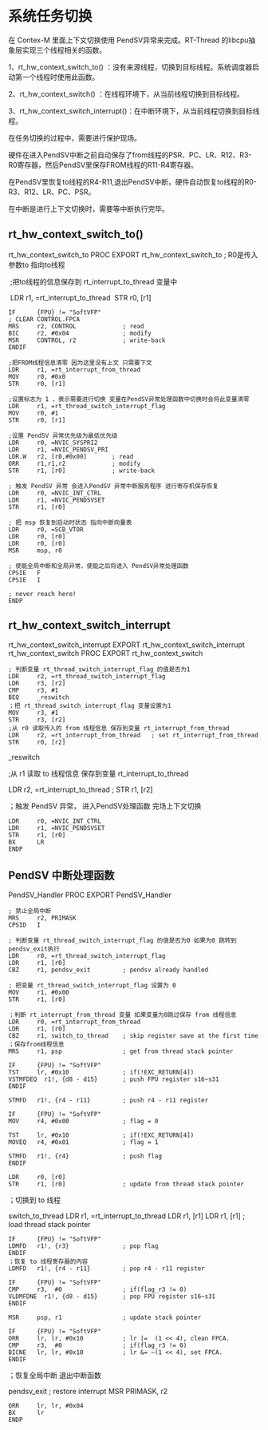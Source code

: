 # 系统任务切换

在 Contex-M 里面上下文切换使用 PendSV异常来完成。RT-Thread 的libcpu抽象层实现三个线程相关的函数。

1、rt_hw_context_switch_to() ：没有来源线程，切换到目标线程。系统调度器启动第一个线程时使用此函数。

2、rt_hw_context_switch() ：在线程环境下，从当前线程切换到目标线程。

3、rt_hw_context_switch_interrupt()：在中断环境下，从当前线程切换到目标线程。

在任务切换的过程中，需要进行保护现场。

硬件在进入PendSV中断之前自动保存了from线程的PSR、PC、LR、R12、R3-R0寄存器，然后PendSV里保存FROM线程的R11-R4寄存器。

在PendSV里恢复to线程的R4-R11,退出PendSV中断，硬件自动恢复to线程的R0-R3、R12、LR、PC、PSR。

在中断是进行上下文切换时，需要等中断执行完毕。



## rt_hw_context_switch_to()

rt_hw_context_switch_to    PROC
    EXPORT rt_hw_context_switch_to
    ; R0是传入参数to 指向to线程

​    ;把to线程的信息保存到 rt_interrupt_to_thread 变量中

​    LDR     r1, =rt_interrupt_to_thread
​    STR     r0, [r1]

    IF      {FPU} != "SoftVFP"
    ; CLEAR CONTROL.FPCA
    MRS     r2, CONTROL             ; read
    BIC     r2, #0x04               ; modify
    MSR     CONTROL, r2             ; write-back
    ENDIF
    
    ;把FROM线程信息清零 因为这里没有上文 只需要下文
    LDR     r1, =rt_interrupt_from_thread 
    MOV     r0, #0x0
    STR     r0, [r1]
    
    ;设置标志为 1 ，表示需要进行切换 变量在PendSV异常处理函数中切换时会将此变量清零
    LDR     r1, =rt_thread_switch_interrupt_flag
    MOV     r0, #1
    STR     r0, [r1]
    
    ;设置 PendSV 异常优先级为最低优先级
    LDR     r0, =NVIC_SYSPRI2
    LDR     r1, =NVIC_PENDSV_PRI
    LDR.W   r2, [r0,#0x00]       ; read
    ORR     r1,r1,r2             ; modify
    STR     r1, [r0]             ; write-back
    
    ; 触发 PendSV 异常 会进入PendSV 异常中断服务程序 进行寄存机保存恢复
    LDR     r0, =NVIC_INT_CTRL
    LDR     r1, =NVIC_PENDSVSET
    STR     r1, [r0]
    
    ; 把 msp 恢复到启动时状态 指向中断向量表
    LDR     r0, =SCB_VTOR
    LDR     r0, [r0]
    LDR     r0, [r0]
    MSR     msp, r0
    
    ; 使能全局中断和全局异常，使能之后将进入 PendSV异常处理函数
    CPSIE   F
    CPSIE   I
    
    ; never reach here!
    ENDP


## rt_hw_context_switch_interrupt

rt_hw_context_switch_interrupt
    EXPORT rt_hw_context_switch_interrupt
rt_hw_context_switch    PROC
    EXPORT rt_hw_context_switch

    ; 判断变量 rt_thread_switch_interrupt_flag 的值是否为1 
    LDR     r2, =rt_thread_switch_interrupt_flag
    LDR     r3, [r2]
    CMP     r3, #1
    BEQ     _reswitch
    ；把 rt_thread_switch_interrupt_flag 变量设置为1
    MOV     r3, #1
    STR     r3, [r2]
    ;从 r0 读取传入的 from 线程信息 保存到变量 rt_interrupt_from_thread 
    LDR     r2, =rt_interrupt_from_thread   ; set rt_interrupt_from_thread
    STR     r0, [r2]

_reswitch

;从 r1 读取 to 线程信息 保存到变量 rt_interrupt_to_thread     

LDR     r2, =rt_interrupt_to_thread     ;
 STR     r1, [r2]

；触发 PendSV 异常， 进入PendSV处理函数 完场上下文切换

    LDR     r0, =NVIC_INT_CTRL             
    LDR     r1, =NVIC_PENDSVSET
    STR     r1, [r0]
    BX      LR
    ENDP
## PendSV 中断处理函数

PendSV_Handler   PROC
    EXPORT PendSV_Handler

    ; 禁止全局中断
    MRS     r2, PRIMASK
    CPSID   I
    
    ; 判断变量 rt_thread_switch_interrupt_flag 的值是否为0 如果为0 跳转到 pendsv_exit执行 
    LDR     r0, =rt_thread_switch_interrupt_flag
    LDR     r1, [r0]
    CBZ     r1, pendsv_exit         ; pendsv already handled
    
    ; 把变量 rt_thread_switch_interrupt_flag 设置为 0
    MOV     r1, #0x00
    STR     r1, [r0]
    
    ；判断 rt_interrupt_from_thread 变量 如果变量为0跳过保存 from 线程信息
    LDR     r0, =rt_interrupt_from_thread
    LDR     r1, [r0]
    CBZ     r1, switch_to_thread    ; skip register save at the first time
    ；保存from线程信息
    MRS     r1, psp                 ; get from thread stack pointer
    
    IF      {FPU} != "SoftVFP"
    TST     lr, #0x10               ; if(!EXC_RETURN[4])
    VSTMFDEQ  r1!, {d8 - d15}       ; push FPU register s16~s31
    ENDIF
    
    STMFD   r1!, {r4 - r11}         ; push r4 - r11 register
    
    IF      {FPU} != "SoftVFP"
    MOV     r4, #0x00               ; flag = 0
    
    TST     lr, #0x10               ; if(!EXC_RETURN[4])
    MOVEQ   r4, #0x01               ; flag = 1
    
    STMFD   r1!, {r4}               ; push flag
    ENDIF
    
    LDR     r0, [r0]
    STR     r1, [r0]                ; update from thread stack pointer

；切换到 to 线程

switch_to_thread
    LDR     r1, =rt_interrupt_to_thread
    LDR     r1, [r1]
    LDR     r1, [r1]                ; load thread stack pointer

    IF      {FPU} != "SoftVFP"
    LDMFD   r1!, {r3}               ; pop flag
    ENDIF
    ；恢复 to 线程寄存器的内容
    LDMFD   r1!, {r4 - r11}         ; pop r4 - r11 register
    
    IF      {FPU} != "SoftVFP"
    CMP     r3,  #0                 ; if(flag_r3 != 0)
    VLDMFDNE  r1!, {d8 - d15}       ; pop FPU register s16~s31
    ENDIF
    
    MSR     psp, r1                 ; update stack pointer
    
    IF      {FPU} != "SoftVFP"
    ORR     lr, lr, #0x10           ; lr |=  (1 << 4), clean FPCA.
    CMP     r3,  #0                 ; if(flag_r3 != 0)
    BICNE   lr, lr, #0x10           ; lr &= ~(1 << 4), set FPCA.
    ENDIF

；恢复全局中断 退出中断函数

pendsv_exit
    ; restore interrupt
    MSR     PRIMASK, r2

    ORR     lr, lr, #0x04
    BX      lr
    ENDP